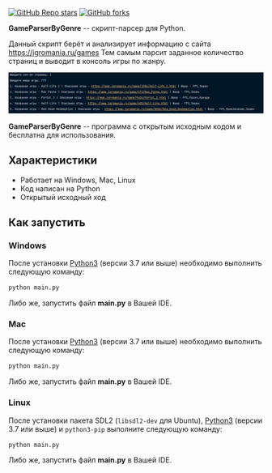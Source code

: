 [![GitHub Repo stars](https://img.shields.io/github/stars/RusskiyPythonist/GameParserByGenre?style=social)](https://github.com/RusskiyPythonist/GameParserByGenre)
[![GitHub forks](https://img.shields.io/github/forks/RusskiyPythonist/GameParserByGenre?style=social)](https://github.com/RusskiyPythonist/GameParserByGenre)

**GameParserByGenre** -- скрипт-парсер для Python.

Данный скрипт берёт и анализирует информацию с сайта https://igromania.ru/games Тем самым парсит заданное количество страниц и выводит в консоль игры по жанру.

<img src="img/img.png">

**GameParserByGenre** -- программа с открытым исходным кодом и бесплатна для использования.

## Характеристики

- Работает на Windows, Mac, Linux
- Код написан на Python
- Открытый исходный ход

## Как запустить

### Windows

После установки [Python3](https://www.python.org/) (версии 3.7 или выше) необходимо выполнить следующую команду:

```sh
python main.py
```

Либо же, запустить файл **main.py** в Вашей IDE.

### Mac

После установки [Python3](https://www.python.org/) (версии 3.7 или выше) необходимо выполнить следующую команду:

```sh
python main.py
```

Либо же, запустить файл **main.py** в Вашей IDE.

### Linux

После установки пакета SDL2 (`libsdl2-dev` для Ubuntu), [Python3](https://www.python.org/) (версии 3.7 или выше) и `python3-pip` выполните следующую команду:

```sh
python main.py
```

Либо же, запустить файл **main.py** в Вашей IDE.